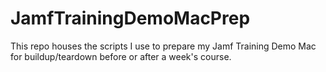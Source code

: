 # JamfTrainingDemoMacPrep
This repo houses the scripts I use to prepare my Jamf Training Demo Mac for buildup/teardown before or after a week's course. 

